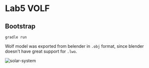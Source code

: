 # Lab5 VOLF

## Bootstrap
```
gradle run
```

Wolf model was exported from belender in `.obj` format, since blender doesn't
have great support for `.lwo`.


![solar-system](https://user-images.githubusercontent.com/36276403/81633299-17a2f100-9415-11ea-919c-f494762e5c7b.gif)
